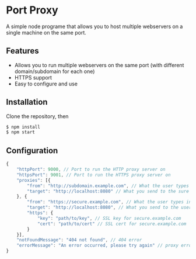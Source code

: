 # Port Proxy
A simple node programe that allows you to host multiple webservers on a single machine on the same port.

## Features
- Allows you to run multiple webservers on the same port (with different domain/subdomain for each one)
- HTTPS support
- Easy to configure and use

## Installation
Clone the repository, then
```sh
$ npm install
$ npm start
```

## Configuration
```js
{
	"httpPort": 9000, // Port to run the HTTP proxy server on
	"httpsPort": 9001, // Port to run the HTTPS proxy server on
	"proxies": [{
		"from": "http://subdomain.example.com", // What the user types into the browser
		"target": "http://localhost:8080" // What you send to the sure
	}, {
		"from": "https://secure.example.com", // What the user types in the browser
		"target": "http://localhost:8080", // What you send to the user
		"https": {
			"key": "path/to/key", // SSL key for secure.example.com
			"cert": "path/to/cert" // SSL cert for secure.example.com
		}
	}],
	"notFoundMessage": "404 not found", // 404 error
	"errorMessage": "An error occurred, please try again" // proxy error
}
```
